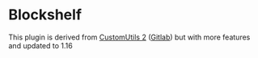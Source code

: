 # Blockshelf

This plugin is derived from [CustomUtils 2](https://www.spigotmc.org/resources/customutils.42565/) ([Gitlab](https://gitlab.com/benfah/CustomUtils)) but with more features and updated to 1.16

